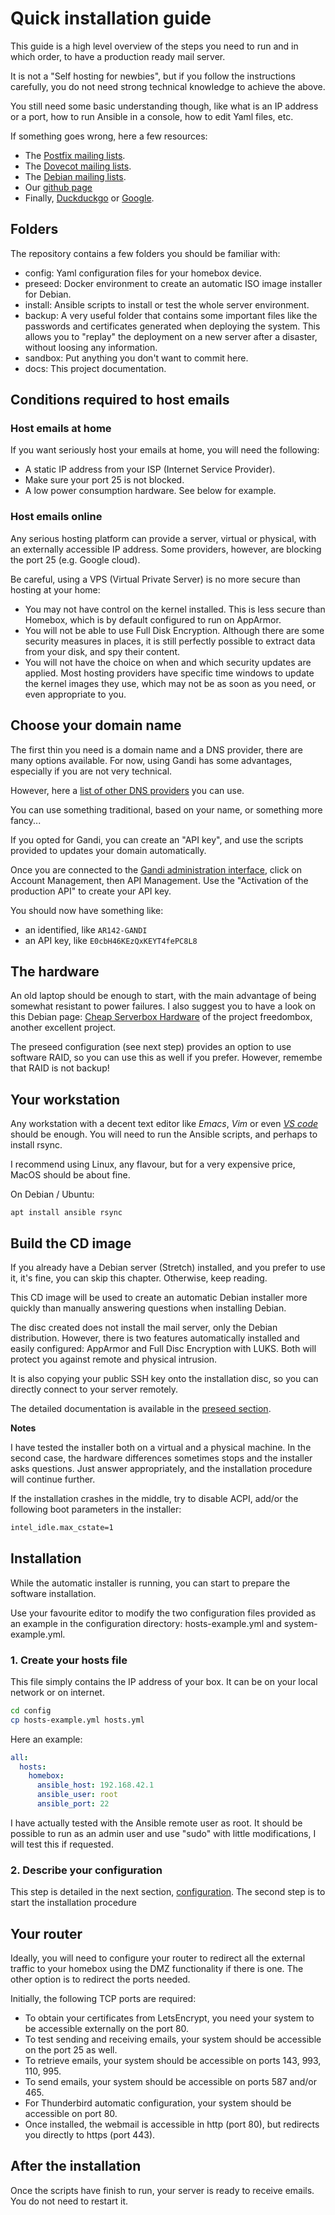 
# Quick installation guide

This guide is a high level overview of the steps you need to run and
in which order, to have a production ready mail server.

It is not a "Self hosting for newbies", but if you follow the
instructions carefully, you do not need strong technical knowledge to
achieve the above.

You still need some basic understanding though, like what is an IP
address or a port, how to run Ansible in a console, how to edit Yaml
files, etc.

If something goes wrong, here a few resources:

- The [Postfix mailing lists](http://www.postfix.org/lists.html).
- The [Dovecot mailing lists](https://www.dovecot.org/mailinglists.html).
- The [Debian mailing lists](https://lists.debian.org/).
- Our [github page](https://github.com/progmaticltd/homebox)
- Finally, [Duckduckgo](https://duckduckgo.com/) or
  [Google](https://google.com/).

## Folders

The repository contains a few folders you should be familiar with:

- config: Yaml configuration files for your homebox device.
- preseed: Docker environment to create an automatic ISO image
  installer for Debian.
- install: Ansible scripts to install or test the whole server
  environment.
- backup: A very useful folder that contains some important files like
  the passwords and certificates generated when deploying the
  system. This allows you to "replay" the deployment on a new server
  after a disaster, without loosing any information.
- sandbox: Put anything you don't want to commit here.
- docs: This project documentation.

## Conditions required to host emails

### Host emails at home

If you want seriously host your emails at home, you will need the
following:

- A static IP address from your ISP (Internet Service Provider).
- Make sure your port 25 is not blocked.
- A low power consumption hardware. See below for example.

### Host emails online

Any serious hosting platform can provide a server, virtual or
physical, with an externally accessible IP address. Some providers,
however, are blocking the port 25 (e.g. Google cloud).

Be careful, using a VPS (Virtual Private Server) is no more secure
than hosting at your home:

- You may not have control on the kernel installed.  This is less
  secure than Homebox, which is by default configured to run on
  AppArmor.
- You will not be able to use Full Disk Encryption. Although there are
  some security measures in places, it is still perfectly possible to
  extract data from your disk, and spy their content.
- You will not have the choice on when and which security updates are
  applied.  Most hosting providers have specific time windows to
  update the kernel images they use, which may not be as soon as you
  need, or even appropriate to you.

## Choose your domain name

The first thin you need is a domain name and a DNS provider, there are
many options available.  For now, using Gandi has some advantages,
especially if you are not very technical.

However, here a [list of other DNS
providers](https://github.com/AnalogJ/lexicon#providers) you can use.

You can use something traditional, based on your name, or something
more fancy...

If you opted for Gandi, you can create an "API key", and use the
scripts provided to updates your domain automatically.

Once you are connected to the [Gandi administration
interface](https://v4.gandi.net/domain), click on Account Management,
then API Management.  Use the "Activation of the production API" to
create your API key.

You should now have something like:

- an identified, like `AR142-GANDI`
- an API key, like `E0cbH46KEzQxKEYT4fePC8L8`

## The hardware

An old laptop should be enough to start, with the main advantage of
being somewhat resistant to power failures.  I also suggest you to
have a look on this Debian page: [Cheap Serverbox
Hardware](https://wiki.debian.org/FreedomBox/Hardware) of the project
freedombox, another excellent project.

The preseed configuration (see next step) provides an option to use
software RAID, so you can use this as well if you prefer. However,
remembe that RAID is not backup!

## Your workstation

Any workstation with a decent text editor like _Emacs_, _Vim_ or even
_[VS code](https://code.visualstudio.com/)_ should be enough.  You
will need to run the Ansible scripts, and perhaps to install rsync.

I recommend using Linux, any flavour, but for a very expensive price,
MacOS should be about fine.

On Debian / Ubuntu:

`apt install ansible rsync`

## Build the CD image

If you already have a Debian server (Stretch) installed, and you
prefer to use it, it's fine, you can skip this chapter. Otherwise,
keep reading.

This CD image will be used to create an automatic Debian installer
more quickly than manually answering questions when installing Debian.

The disc created does not install the mail server, only the Debian
distribution.  However, there is two features automatically installed
and easily configured: AppArmor and Full Disc Encryption with
LUKS. Both will protect you against remote and physical intrusion.

It is also copying your public SSH key onto the installation disc, so
you can directly connect to your server remotely.

The detailed documentation is available in the [preseed section](preseed.md).

__Notes__

I have tested the installer both on a virtual and a physical
machine. In the second case, the hardware differences sometimes stops
and the installer asks questions.  Just answer appropriately, and the
installation procedure will continue further.

If the installation crashes in the middle, try to disable ACPI, add/or
the following boot parameters in the installer:

```txt
intel_idle.max_cstate=1
```

## Installation

While the automatic installer is running, you can start to prepare the
software installation.

Use your favourite editor to modify the two configuration files
provided as an example in the configuration directory:
hosts-example.yml and system-example.yml.

### 1. Create your hosts file

This file simply contains the IP address of your box. It can be on
your local network or on internet.

```sh
cd config
cp hosts-example.yml hosts.yml
```

Here an example:

```yaml
all:
  hosts:
    homebox:
      ansible_host: 192.168.42.1
      ansible_user: root
      ansible_port: 22
```

I have actually tested with the Ansible remote user as root.  It
should be possible to run as an admin user and use "sudo" with little
modifications, I will test this if requested.

### 2. Describe your configuration

This step is detailed in the next section, [configuration](configuration.md).
The second step is to start the installation procedure

## Your router

Ideally, you will need to configure your router to redirect all the
external traffic to your homebox using the DMZ functionality if there
is one. The other option is to redirect the ports needed.

Initially, the following TCP ports are required:

- To obtain your certificates from LetsEncrypt, you need your system
  to be accessible externally on the port 80.
- To test sending and receiving emails, your system should be
  accessible on the port 25 as well.
- To retrieve emails, your system should be accessible on ports 143,
  993, 110, 995.
- To send emails, your system should be accessible on ports 587 and/or
  465.
- For Thunderbird automatic configuration, your system should be
  accessible on port 80.
- Once installed, the webmail is accessible in http (port 80), but
  redirects you directly to https (port 443).

## After the installation

Once the scripts have finish to run, your server is ready to receive
emails.  You do not need to restart it.
